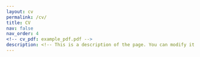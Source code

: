 ```yaml
---
layout: cv
permalink: /cv/
title: CV
nav: false
nav_order: 4
<!-- cv_pdf: example_pdf.pdf -->
description: <!-- This is a description of the page. You can modify it in 'pages/_cv.md'. You can also change or remove the top pdf download button. -->
---
```

